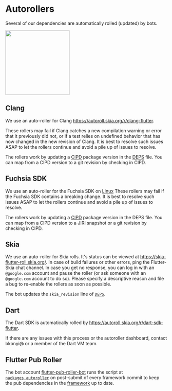 # Autorollers

Several of our dependencies are automatically rolled (updated) by bots.

<img src="https://media1.tenor.com/m/8WV-qfNTVRMAAAAd/autobots-rollout-cat.gif" height="200" />

## Clang

We use an auto-roller for Clang <https://autoroll.skia.org/r/clang-flutter>.

These rollers may fail if Clang catches a new compilation warning or error that it previously did not, or if a test relies on undefined behavior that has now changed in the new revision of Clang. It is best to resolve such issues ASAP to let the rollers continue and avoid a pile up of issues to resolve.

The rollers work by updating a [CIPD](https://chrome-infra-packages.appspot.com/p/fuchsia/third_party/clang/) package version in the [DEPS](../../DEPS) file. You can map from a CIPD version to a git revision by checking in CIPD.

## Fuchsia SDK

We use an auto-roller for the Fuchsia SDK on [Linux](https://autoroll.skia.org/r/fuchsia-linux-sdk-flutter) 
These rollers may fail if the Fuchsia SDK contains a breaking change. It is best to resolve such issues ASAP to let the rollers continue and avoid a pile up of issues to resolve.

The rollers work by updating a [CIPD](https://chrome-infra-packages.appspot.com/p/fuchsia/sdk/core) package version in the DEPS file. You can map from a CIPD version to a JIRI snapshot or a git revision by checking in CIPD.

## Skia

We use an auto-roller for Skia rolls. It's status can be viewed at <https://skia-flutter-roll.skia.org/>. In case of  build failures or other errors, ping the Flutter-Skia chat channel. In case you get no response, you can log in with an `@google.com` account and pause the roller (or ask someone with an `@google.com` account to do so). Please specify a descriptive reason and file a bug to re-enable the rollers as soon as possible.

The bot updates the `skia_revision` line of [`DEPS`](../../DEPS).

## Dart

The Dart SDK is automatically rolled by <https://autoroll.skia.org/r/dart-sdk-flutter>.

If there are any issues with this process or the autoroller dashboard, contact bkonyi@ or a member of the Dart VM team.

## Flutter Pub Roller

The bot account [flutter-pub-roller-bot](https://github.com/flutter-pub-roller-bot) runs the script at
[`packages_autoroller`](../../dev/conductor/bin/packages_autoroller) on post-submit of
every framework commit to keep the pub dependencies in the [framework](https://github.com/flutter/flutter)
up to date.
